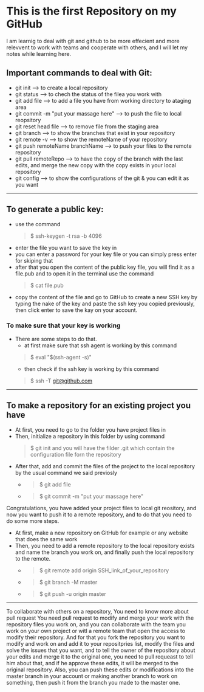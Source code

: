 # This is the first Repository on my GitHub
  I am learnig to deal with git and github to be more effecient and more relevvent to work with teams 
  and cooperate with others, and I will let my notes while learning here.

## Important commands to deal with Git:
- git init                                   --> to create a local repository
- git status                                 --> to chech the status of the filea you work with
- git add file                               --> to add a file you have from working directory to ataging area
- git commit -m "put your massage here"      --> to push the file to local reopsitory
- git reset head file                        --> to remove file from the staging area
- git branch                                 --> to show the branches that exist in your repository
- git remote -v                              --> to show the remoteName of your repository
- git push remoteName branchName             --> to push your files to the remote repository
- git pull remoteRepo                        --> to have the copy of the branch with the last edits, and merge 
                                                 the new copy with the copy exists in your local repository
- git config                                 --> to show the configurations of the git & you can edit it as you want

------------------------------------------------------------------------------
## To generate a public key:
- use the command 
    > $ ssh-keygen -t rsa -b 4096
- enter the file you want to save the key in
- you can enter a password for your key file or you can simply press enter for skiping that
- after that you open the content of the public key file, you will find it as a file.pub and to open it in the 
   terminal use the command 
    > $ cat file.pub
- copy the content of the file and go to GitHub to create a new SSH key by typing the nake of the key and paste 
   the ssh key you copied previously, then click enter to save the kay on your account.

### To make sure that your key is working  
- There are some steps to do that.
   - at first make sure that ssh agent is working by this command 
    > $ eval "$(ssh-agent -s)" 
   - then check if the ssh key is working by this command 
    > $ ssh -T git@github.com
------------------------------------------------------------------------------
## To make a repository for an existing project you have
- At first, you need to go to the folder you have project files in
- Then, initialize a repository in this folder by using command 
    > $ git init
  and you will have the filder .git 
  which contain the configuration file forn the repository
- After that, add and commit the files of the project to the local repository by the usual command we said previosly
    - > $ git add file
    - > $ git commit -m "put your massage here" 

Congratulations, you have added your project files to local git reository, and now you want to push it to a remote repository, and to do that you need to do some more steps.

- At first, make a new repository on GitHub for example or any website that does the same work
- Then, you need to add a remote repository to the local repository exists and name the branch you work on, and 
  finally push the local repository to the remote.
    - > $ git remote add origin SSH_link_of_your_repository
    - > $ git branch -M master
    - > $ git push -u origin master
------------------------------------------------------------------------------
To collaborate with others on a repository, You need to know more about pull request
  You need pull request to modify and merge your work with the repository files you work on, and you can collaborate with the team you work on your own project or witl a remote team that open the access to modify their repository.
  And for that you fork the repository you want to modify and work on and add it to your repositpries list, modify the files and solve the issues that you want, and to tell the owner of the repository about your edits and merge it to the original one, you need to pull requeast to tell him about that, and if he approve these edits, it will be merged to the original repository.
  Also, you can push these edits or modifications into the master branch in your account or making another branch to work on something, then push it from the branch you made to the master one.